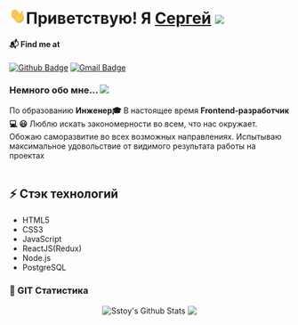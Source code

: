 <h1> <img src="https://raw.githubusercontent.com/ABSphreak/ABSphreak/master/gifs/Hi.gif" width="30px">Приветствую! Я <a href="https://github.com/Sstoy">Сергей</a> <img src="https://emojis.slackmojis.com/emojis/images/1531849430/4246/blob-sunglasses.gif?1531849430" width="30px"></h1>
</h1>

#### 📬 Find me at
[![Github Badge](https://img.shields.io/badge/-Github-black?style=flat-square&logo=github&link=https://github.com/Sstoy)](https://github.com/Sstoy/Sstoy) 
[![Gmail Badge](https://img.shields.io/badge/-Gmail-d14836?style=flat-square&logo=Gmail&logoColor=white&link=mailto:sstoyanov.dev@gmail.com)](mailto:sstoyanov.dev@gmail.com)


### Немного обо мне...  <img src="https://media.giphy.com/media/VgCDAzcKvsR6OM0uWg/giphy.gif" width="50"> 
По образованию **Инженер🎓** В настоящее время **Frontend-разработчик 💻 😃** Люблю искать закономерности во всем, что нас окружает. Обожаю саморазвитие во всех возможных направлениях. Испытываю максимальное удовольствие от видимого результата работы на проектах <br/><br/>




## ⚡️ Стэк технологий

- HTML5
- CSS3
- JavaScript
- ReactJS(Redux)
- Node.js
- PostgreSQL


### 🚀 GIT Статистика
<p align="center">
<img align="center" src="https://github-readme-stats.vercel.app/api?username=Sstoy&show_icons=true&line_height=21&theme=react" alt="Sstoy's Github Stats" />
<img align="center" src="https://github-readme-stats.vercel.app/api/top-langs/?username=Sstoy&theme=react&line_height=27&layout=compact" />
</p>
